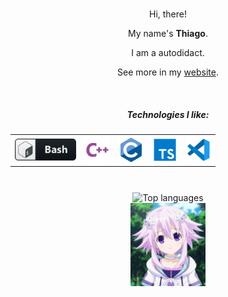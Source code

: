 <div align="center">

#
Hi, there!

My name's **Thiago**.

I am a autodidact.

See more in my <a href="https://thiaudiott.github.io/">website</a>.

<br>

##### Technologies I like:

<table>
<tr>

<th>
<img src="img/bash.png" width="98" alt="bash">
</th>

<th>
<img src="img/cpp.png" width="40" alt="cpp">
</th>

<th>
<img src="img/c.png" width="40" alt="c">
</th>

<th>
<img src="img/ts.png" width="40" alt="ts">
</th>

<th>
<img src="img/vscode.png" width="40" alt="vscode">
</th>


</tr>
</table>

#

<img alt="Top languages" width="230" align="center" src="https://github-readme-stats.vercel.app/api/top-langs/?username=ThiaudioTT&layout=compact&theme=chartreuse-dark">

<br>

<img src="./img/neptune.gif" width="120px">
</div>
